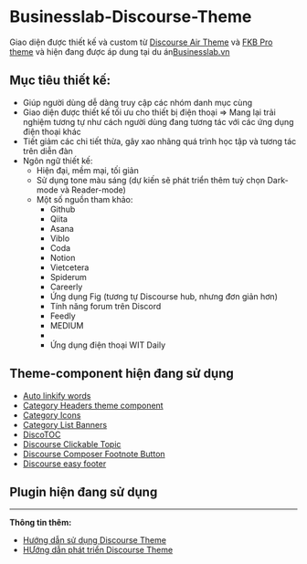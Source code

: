 # Businesslab-Discourse-Theme

Giao diện được thiết kế và custom từ [Discourse Air Theme](https://meta.discourse.org/t/discourse-air-theme/197703) và [FKB Pro theme](https://meta.discourse.org/t/fkb-pro-social-theme/234323) và hiện đang được áp dung tại du án[Businesslab.vn](https://businesslab.vn/)

## Mục tiêu thiết kế:

- Giúp người dùng dễ dàng truy cập các nhóm danh mục cùng
- Giao diện được thiết kế tối ưu cho thiết bị điện thoại => Mang lại trải nghiệm tương tự như cách người dùng đang tương tác với các ứng dụng điện thoại khác
- Tiết giảm các chi tiết thừa, gây xao nhãng quá trình học tập và tương tác trên diễn đàn
- Ngôn ngữ thiết kế:
  - Hiện đại, mềm mại, tối giản
  - Sử dụng tone màu sáng (dự kiến sẽ phát triển thêm tuỳ chọn Dark-mode và Reader-mode)
  - Một số nguồn tham khảo:
    - Github
    - Qiita
    - Asana
    - Viblo
    - Coda
    - Notion
    - Vietcetera
    - Spiderum
    - Careerly
    - Ứng dụng Fig (tương tự Discourse hub, nhưng đơn giản hơn)
    - Tính năng forum trên Discord
    - Feedly
    - MEDIUM
    - 
    - Ứng dụng điện thoại WIT Daily

## Theme-component hiện đang sử dụng

- [Auto linkify words][def]
- [Category Headers theme component][def2]
- [Category Icons][def3]
- [Category List Banners][def4]
- [DiscoTOC](https://meta.discourse.org/t/discotoc-automatic-table-of-contents/111143)
- [Discourse Clickable Topic](https://meta.discourse.org/t/clickable-topic/183339)
- [Discourse Composer Footnote Button](https://meta.discourse.org/t/composer-footnote-button/243487)
- [Discourse easy footer](https://meta.discourse.org/t/easy-responsive-footer/95818)

## Plugin hiện đang sử dụng

---

**Thông tin thêm:**

- [Hướng dẫn sử dụng Discourse Theme][def5]
- [HƯớng dẫn phát triển Discourse Theme][def6]

[def]: https://meta.discourse.org/t/linkify-words-in-post-theme-component/82193
[def2]: https://meta.discourse.org/t/discourse-category-headers-theme-component/148682
[def3]: https://meta.discourse.org/t/category-icons/104683
[def4]: https://meta.discourse.org/t/category-list-with-banners/201280
[def5]: https://meta.discourse.org/t/beginners-guide-to-using-discourse-themes/91966
[def6]: https://meta.discourse.org/t/beginners-guide-to-developing-discourse-themes/93648
